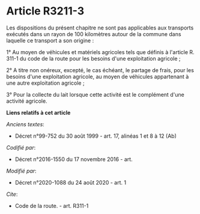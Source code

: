 # Article R3211-3

Les dispositions du présent chapitre ne sont pas applicables aux transports exécutés dans un rayon de 100 kilomètres autour
de la commune dans laquelle ce transport a son origine :

1° Au moyen de véhicules et matériels agricoles tels que définis à l'article R. 311-1 du code de la route pour les besoins
d'une exploitation agricole ;

2° A titre non onéreux, excepté, le cas échéant, le partage de frais, pour les besoins d'une exploitation agricole, au moyen
de véhicules appartenant à une autre exploitation agricole ;

3° Pour la collecte du lait lorsque cette activité est le complément d'une activité agricole.

**Liens relatifs à cet article**

_Anciens textes_:

  - Décret n°99-752 du 30 août 1999 - art. 17, alinéas 1 et 8 à 12  (Ab)

_Codifié par_:

  - Décret n°2016-1550 du 17 novembre 2016 - art.

_Modifié par_:

  - Décret n°2020-1088 du 24 août 2020 - art. 1

_Cite_:

  - Code de la route. - art. R311-1
